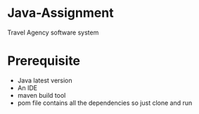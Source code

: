 # Java-Assignment
 Travel Agency software system

# Prerequisite
- Java latest version
- An IDE
- maven build tool
- pom file contains all the dependencies so just clone and run
